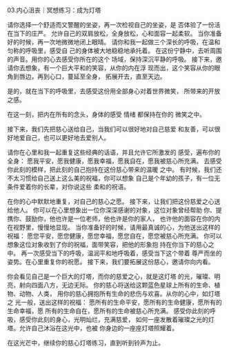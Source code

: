03.内心沮丧｜冥想练习：成为灯塔 
 
请你选择一个舒适而又警醒的坐姿，再一次检视自己的坐姿，是
否体验了一份活在当下的庄严。 
允许自己的双肩放松，全身放松，心和面容一起柔软。 
当你准备好的时候，再一次地微微地闭上眼晴。 
请你和我一起做三个深长的呼吸，在温和匀称的呼吸里，感受自
己的身体被大地稳稳地承托着。 
在这份宁静中，去听周围的声音。用你的心去感受你所在的这个
场域，保持深沉平静的呼吸。 
接下来，邀请你去想象，有一个巨大平和的笑容，从你的内在浮
现而出，这个笑容从你的眼角到唇边，再到心口，蔓延至全身，
拓展开去，直至天边。 
 
是的，就在当下的呼吸里，去感受这份用全部身心对着世界微笑，
所带来的开放之感。 
 
在这一刻，把内在所有的念头，身体的感受 情绪 都保持在你的
微笑之中。 
 
接下来，我们先把慈心送给自己，当我们可以很好地对自己慈爱
和友善，可以很好地爱自己，也可以更好地去爱别人。 


 
请你在心里和我一起重复这些经典的话语，并且允许它所激发的
感受，遍布你的全身： 
愿我平安，愿我健康，愿我幸福，愿我自在，愿我被慈心所充满。 
去感受你此刻的模样，把此刻的自己抱持在这份慈心带来的温暖
之中。 
有时候，我们还不太习惯给自己送上这么美的祝福，你可以想象
自己是个年幼的孩子，有一位无条件爱着你的长辈，对你说这些
柔和的祝语。 
 
在你的心中默默地重复，对自己的慈心之愿。 
接下来，让我们把这份慈爱之心送给他人。 
你可以在心里想象出一位你深深感谢的对象，这位对象曾经帮助
你、提携你、鼓励你，他也许是一位老师，他也许是你的家人，
也许他的面容在你的内在视野里，慢慢地显现。 
当你准备好的时候，请用最真诚的心，为他送出这样的祝福： 
愿您平安，愿您健康，愿您幸福，愿您自在，愿您被慈心所充满。 
你可以想象这位对象收到了你的祝福，面带笑容，把他的形象抱
持在你当下的慈心之中。 
再一次感受当下的呼吸，温润平和地呼吸着，感受当下这个带着
尊严而坐的姿势。在心里重复你的祝愿。 
接下来，我们要拓展这份慈心，邀请你向内看。 


你会看见自己是一个巨大的灯塔，而你的慈爱之心，就是这灯塔
的光，璀璨、明亮，射向四面八方，无边无际。 
你的慈心将送给这颗蓝色星球上所有的生命、植物、动物、人类，
用你的慈心拥抱所有生命的悲伤与欢喜。从你的心中，如灯塔之
光一般，送出这样的祝福： 
愿所有的生命平安，愿所有的生命健康，愿所有的生命幸福，愿
所有的生命自在，愿所有的生命被慈心所充满。 
感受你此刻的呼吸，感受你此刻的身心，光明灿烂，充满慈爱，
如何一座发散着璀璨之光的灯塔。允许自己沐浴在这光中，也被
你身边的一座座灯塔照耀着。 
 
在这光芒中，继续你的慈心灯塔练习，直到听到铃声为止。 



